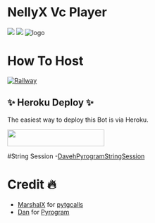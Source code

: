 # NellyX Vc Player

<a href="https://t.me/KayAspirerProject"><img src="https://img.shields.io/badge/Join-Telegram%20Channel-red.svg?logo=Telegram"></a>
<a href="t.me/KayAspirerProject"><img src="https://img.shields.io/badge/Join-Telegram%20Group-blue.svg?logo=telegram"></a>
![logo](https://telegra.ph/file/97b79e8542cc0b851c61d.jpg)
# How To Host 
[![Railway](https://railway.app/button.svg)](https://railway.app/new/template?template=https://github.com/daveh566/VideoPlayer&envs=ADMIN,API_ID,API_HASH,BOT_TOKEN,SESSION_NAME,BOT_USERNAME,ASSISTANT_NAME,UPDATES_CHANNEL,SUPPORT_GROUP,SUDO_USERS)

## ✨ Heroku Deploy ✨
The easiest way to deploy this Bot is via Heroku.

<p align="left"><a href="https://heroku.com/deploy?template=https://github.com/daveh566/VideoPlayer"> <img src="https://img.shields.io/badge/Deploy%20To%20Heroku-purple?style=for-the-badge&logo=heroku" width="220" height="38.45"/></a></p>

#String Session
-[DavehPyrogramStringSession](https://replit.com/@daveh566/GenerateStringSession)
# Credit 🔥 

- [MarshalX](https://github.com/MarshalX) for [pytgcalls](https://github.com/MarshalX/tgcalls)
- [Dan](https://github.com/delivrance) for [Pyrogram](https://github.com/pyrogram/pyrogram)



